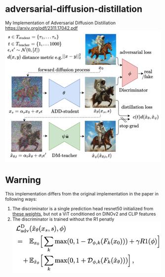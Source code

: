 # adversarial-diffusion-distillation
My Implementation of Adversarial Diffusion Distillation https://arxiv.org/pdf/2311.17042.pdf
![Model scheme](scheme.png)

# Warning
This implementation differs from the original implementation in the paper in following ways:

1. The discriminator is a single prediction head resnet50 initialized from [these weights](https://pytorch.org/vision/main/models/generated/torchvision.models.resnet50.html), but not a ViT conditioned on DINOv2 and CLIP features
2. The discriminator is trained without the R1 penatly ![Discriminator Loss with R1 penatly](images/discriminator_loss.png)
